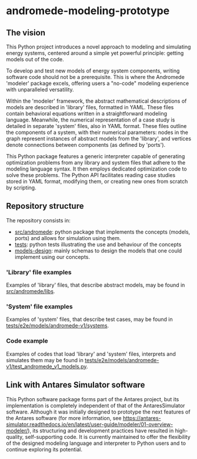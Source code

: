 # andromede-modeling-prototype

## The vision

This Python project introduces a novel approach to modeling and simulating energy systems, centered around a simple yet powerful principle: getting models out of the code.

To develop and test new models of energy system components, writing software code should not be a prerequisite. This is where the Andromede 'modeler' package excels, offering users a "no-code" modeling experience with unparalleled versatility.

Within the 'modeler' framework, the abstract mathematical descriptions of models are described in 'library' files, formatted in YAML. These files contain behavioral equations written in a straightforward modeling language. Meanwhile, the numerical representation of a case study is detailed in separate 'system' files, also in YAML format. These files outline the components of a system, with their numerical parameters: nodes in the graph represent instances of abstract models from the 'library', and vertices denote connections between components (as defined by 'ports').

This Python package features a generic interpreter capable of generating optimization problems from any library and system files that adhere to the modeling language syntax. It then employs dedicated optimization code to solve these problems. The Python API facilitates reading case studies stored in YAML format, modifying them, or creating new ones from scratch by scripting.



## Repository structure

The repository consists in:
- [src/andromede](./src/andromede):
  python package that implements the concepts (models, ports)
  and allows for simulation using them.
- [tests](./tests):
  python tests illustrating the use and behaviour of the concepts
- [models-design](./models-design):
  mainly schemas to design the models that one could implement
  using our concepts.

### 'Library' file examples

Examples of 'library' files, that describe abstract models, may be found in [src/andromede/libs](./src/andromede/libs).

### 'System' file examples

Examples of 'system' files, that describe test cases, may be found in [tests/e2e/models/andromede-v1/systems](./tests/e2e/models/andromede-v1/systems).

### Code example

Examples of codes that load 'library' and 'system' files, interprets and simulates them may be found in [tests/e2e/models/andromede-v1/test_andromede_v1_models.py](./tests/e2e/models/andromede-v1/test_andromede_v1_models.py).

## Link with Antares Simulator software
This Python software package forms part of the Antares project, but its implementation is completely independent of that of the AntaresSimulator software. Although it was initially designed to prototype the next features of the Antares software (for more information, see https://antares-simulator.readthedocs.io/en/latest/user-guide/modeler/01-overview-modeler/), its structuring and development practices have resulted in high-quality, self-supporting code. It is currently maintained to offer the flexibility of the designed modeling language and interpreter to Python users and to continue exploring its potential.